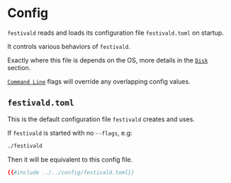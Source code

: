 # Config
`festivald` reads and loads its configuration file `festivald.toml` on startup.

It controls various behaviors of `festivald`.

Exactly where this file is depends on the OS, more details in the [`Disk`](disk.md) section.

[`Command Line`](command-line/command-line.md) flags will override any overlapping config values.

## `festivald.toml`
This is the default configuration file `festivald` creates and uses.

If `festivald` is started with no `--flags`, e.g:
```bash
./festivald
```
Then it will be equivalent to this config file.

```toml
{{#include ../../config/festivald.toml}}
```
